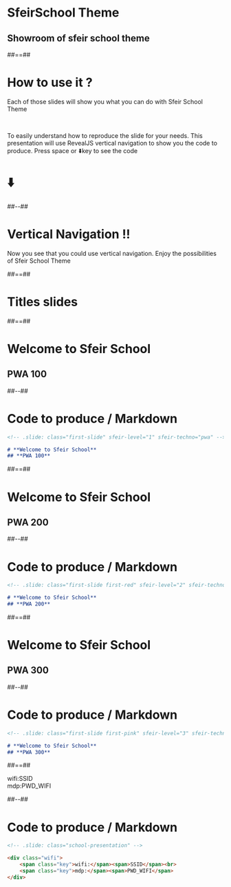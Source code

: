
<!-- .slide: class="transition-center sfeir-bg-white-4" -->

# SfeirSchool Theme

## Showroom of sfeir school theme

##==##

# How to use it ?

Each of those slides will show you what you can do with Sfeir School Theme

<br>

To easily understand how to reproduce the slide for your needs. This presentation will use RevealJS vertical navigation to show you the code to produce. Press space or ⬇️key to see the code 

# ⬇️
<!-- .element: class="center" -->

##--##

# Vertical Navigation !!


Now you see that you could use vertical navigation. Enjoy the possibilities of Sfeir School Theme

##==##

<!-- .slide: class="transition-white sfeir-bg-red" -->

# Titles slides

##==##

<!-- .slide: class="first-slide" sfeir-level="1" sfeir-techno="pwa" -->

# **Welcome to Sfeir School**
## **PWA 100**

##--##

<!-- .slide: class="with-code" -->

# Code to produce / Markdown

```markdown
<!-- .slide: class="first-slide" sfeir-level="1" sfeir-techno="pwa" -->

# **Welcome to Sfeir School**
## **PWA 100**
```
<!-- .element: class="big-code" -->

##==##

<!-- .slide: class="first-slide first-red" sfeir-level="2" sfeir-techno="pwa" -->

# **Welcome to Sfeir School**
## **PWA 200**


##--##

<!-- .slide: class="with-code" -->

# Code to produce / Markdown

```markdown
<!-- .slide: class="first-slide first-red" sfeir-level="2" sfeir-techno="pwa" -->

# **Welcome to Sfeir School**
## **PWA 200**
```
<!-- .element: class="big-code" -->

##==##

<!-- .slide: class="first-slide first-pink" sfeir-level="3" sfeir-techno="pwa" -->

# **Welcome to Sfeir School**
## **PWA 300**

##--##

<!-- .slide: class="with-code" -->

# Code to produce / Markdown

```markdown
<!-- .slide: class="first-slide first-pink" sfeir-level="3" sfeir-techno="pwa" -->

# **Welcome to Sfeir School**
## **PWA 300**
```
<!-- .element: class="big-code" -->


##==##

<!-- .slide: class="school-presentation" -->

<div class="wifi">
    <span class="key">wifi:</span><span>SSID</span><br>
    <span class="key">mdp:</span><span>PWD_WIFI</span>
</div>


##--##

<!-- .slide: class="with-code" -->

# Code to produce / Markdown

```markdown
<!-- .slide: class="school-presentation" -->

<div class="wifi">
    <span class="key">wifi:</span><span>SSID</span><br>
    <span class="key">mdp:</span><span>PWD_WIFI</span>
</div>
```
<!-- .element: class="big-code" -->
